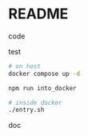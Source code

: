 # README

code

test

```bash
# on host
docker compose up -d

npm run into_docker

# inside docker
./entry.sh

```

doc
